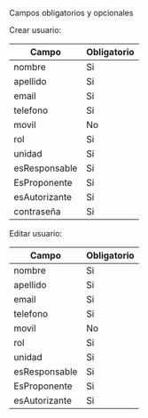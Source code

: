 Campos obligatorios y opcionales

Crear usuario:

| Campo         | Obligatorio |
| ------------- | ----------- |
| nombre        | Si          |
| apellido      | Si          |
| email         | Si          |
| telefono      | Si          |
| movil         | No          |
| rol           | Si          |
| unidad        | Si          |
| esResponsable | Si          |
| EsProponente  | Si          |
| esAutorizante | Si          |
| contraseña    | Si          |

Editar usuario:

| Campo         | Obligatorio |
| ------------- | ----------- |
| nombre        | Si          |
| apellido      | Si          |
| email         | Si          |
| telefono      | Si          |
| movil         | No          |
| rol           | Si          |
| unidad        | Si          |
| esResponsable | Si          |
| EsProponente  | Si          |
| esAutorizante | Si          |
